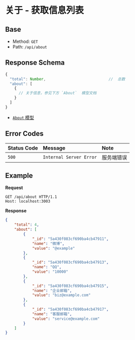 # 关于 - 获取信息列表

## Base

* Method: `GET`
* Path: `/api/about`

## Response Schema

```js
{
  "total": Number,                            //  总数
  "about": [
    {
      // 关于信息，参见下方 `About`  模型文档
    }
  ]
}
```

* [`About` 模型][about-model]

## Error Codes

Status Code | Message                 | Note
:---------- | :---------------------- | :---------
`500`      | `Internal Server Error` | 服务端错误

## Example

**Request**

```
GET /api/about HTTP/1.1
Host: localhost:3003
```

**Response**

```json
{
    "total": 4,
    "about": [
        {
            "_id": "5a430f083cf690ba4cb47911",
            "name": "微博",
            "value": "@example"
        },
        {
            "_id": "5a430f083cf690ba4cb47913",
            "name": "QQ",
            "value": "10000"
        },
        {
            "_id": "5a430f083cf690ba4cb47915",
            "name": "企业邮箱",
            "value": "biz@example.com"
        },
        {
            "_id": "5a430f083cf690ba4cb47917",
            "name": "客服邮箱",
            "value": "service@example.com"
        }
    ]
}
```

[signature]: ../../../../signature.md

[about-model]: ../../../../model/about.md
